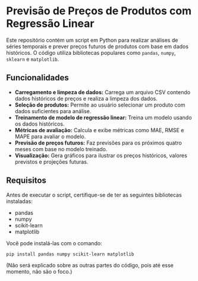# Previsão de Preços de Produtos com Regressão Linear

Este repositório contém um script em Python para realizar análises de séries temporais e prever preços futuros de produtos com base em dados históricos. O código utiliza bibliotecas populares como `pandas`, `numpy`, `sklearn` e `matplotlib`.

## Funcionalidades

- **Carregamento e limpeza de dados:** Carrega um arquivo CSV contendo dados históricos de preços e realiza a limpeza dos dados.
- **Seleção de produtos:** Permite ao usuário selecionar um produto com dados suficientes para análise.
- **Treinamento de modelo de regressão linear:** Treina um modelo usando os dados históricos.
- **Métricas de avaliação:** Calcula e exibe métricas como MAE, RMSE e MAPE para avaliar o modelo.
- **Previsão de preços futuros:** Faz previsões para os próximos quatro meses com base no modelo treinado.
- **Visualização:** Gera gráficos para ilustrar os preços históricos, valores previstos e projeções futuras.

## Requisitos

Antes de executar o script, certifique-se de ter as seguintes bibliotecas instaladas:

- pandas
- numpy
- scikit-learn
- matplotlib

Você pode instalá-las com o comando:

```bash
pip install pandas numpy scikit-learn matplotlib
```

(Não será explicado sobre as outras partes do código, pois até esse momento, não são o foco.)
